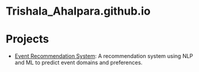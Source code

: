 # Trishala_Ahalpara.github.io

# Projects

- [Event Recommendation System](projects/event_recommendation.md): A recommendation system using NLP and ML to predict event domains and preferences.
